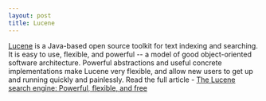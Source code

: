 ```yaml
---
layout: post
title: Lucene
---
```


[Lucene](http://lucene.apache.org/) is a Java-based open source toolkit for text indexing and searching. It is easy to use, flexible, and powerful -- a model of good object-oriented software architecture. Powerful abstractions and useful concrete implementations make Lucene very flexible, and allow new users to get up and running quickly and painlessly. Read the full article - [The Lucene search engine: Powerful, flexible, and free](http://www.javaworld.com/jw-09-2000/jw-0915-lucene.html)